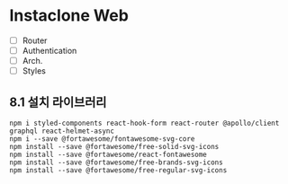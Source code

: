 # Instaclone Web

-   [ ] Router
-   [ ] Authentication
-   [ ] Arch.
-   [ ] Styles

## 8.1 설치 라이브러리

```
npm i styled-components react-hook-form react-router @apollo/client graphql react-helmet-async
npm i --save @fortawesome/fontawesome-svg-core
npm install --save @fortawesome/free-solid-svg-icons
npm install --save @fortawesome/react-fontawesome
npm install --save @fortawesome/free-brands-svg-icons
npm install --save @fortawesome/free-regular-svg-icons
```
